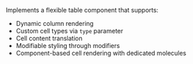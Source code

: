 Implements a flexible table component that supports:

-   Dynamic column rendering
-   Custom cell types via `type` parameter
-   Cell content translation
-   Modifiable styling through modifiers
-   Component-based cell rendering with dedicated molecules
